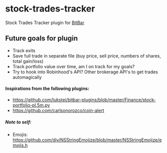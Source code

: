 # stock-trades-tracker
Stock Trades Tracker plugin for [BitBar](https://github.com/matryer/bitbar)

## Future goals for plugin
- Track exits
- Save full trade in separate file (buy price, sell price, numbers of shares, total gain/loss)
- Track portfolio value over time, am I on track for my goals?
- Try to hook into Robinhood's API? Other brokerage API's to get trades automagically

#### Inspirations from the following plugins:
- https://github.com/lukstei/bitbar-plugins/blob/master/Finance/stock-portfolio-pl.5m.py
- https://github.com/carlsonorozco/coin-alert

##### Note to self:
- Emojis:  https://github.com/diy/NSStringEmojize/blob/master/NSStringEmojize/emojis.h
